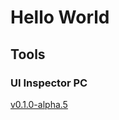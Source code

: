 # Hello World

## Tools

### UI Inspector PC
[v0.1.0-alpha.5](https://github.com/shungiku/shungiku.github.io/files/11130123/UI.Inspector.PC.zip)
